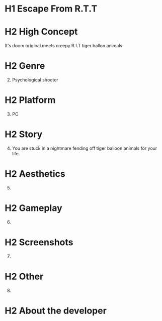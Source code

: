 # H1 Escape From R.T.T

# H2 High Concept
 It's doom original meets creepy R.I.T tiger ballon animals.

# H2 Genre
2) Psychological shooter

# H2 Platform
3) PC

# H2 Story
4) You are stuck in a nightmare fending off tiger balloon animals for your life.

# H2 Aesthetics
5) 

# H2 Gameplay
6)

# H2 Screenshots
7) 

# H2 Other
8)

# H2 About the developer
